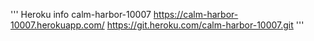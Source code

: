 '''
Heroku info
calm-harbor-10007
https://calm-harbor-10007.herokuapp.com/
https://git.heroku.com/calm-harbor-10007.git
'''

